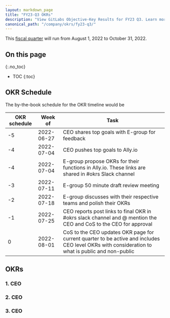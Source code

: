 ```yaml
---
layout: markdown_page
title: "FY23-Q3 OKRs"
description: "View GitLabs Objective-Key Results for FY23 Q3. Learn more here!"
canonical_path: "/company/okrs/fy23-q3/"
---
```


This [fiscal quarter](/handbook/finance/#fiscal-year) will run from August 1, 2022 to October 31, 2022.

## On this page
{:.no_toc}

- TOC
{:toc}

## OKR Schedule
The by-the-book schedule for the OKR timeline would be

| OKR schedule | Week of | Task |
| ------ | ------ | ------ |
| -5 | 2022-06-27 | CEO shares top goals with E-group for feedback |
| -4 | 2022-07-04 | CEO pushes top goals to Ally.io |
| -4 | 2022-07-04 | E-group propose OKRs for their functions in Ally.io. These links are shared in #okrs Slack channel |
| -3 | 2022-07-11 | E-group 50 minute draft review meeting  |
| -2 | 2022-07-18 | E-group discusses with their respective teams and polish their OKRs |
| -1 | 2022-07-25 | CEO reports post links to final OKR in #okrs slack channel and @ mention the CEO and CoS to the CEO for approval |
| 0  | 2022-08-01 | CoS to the CEO updates OKR page for current quarter to be active and includes CEO level OKRs with consideration to what is public and non-public |


## OKRs

### 1. CEO 

### 2. CEO

### 3. CEO




